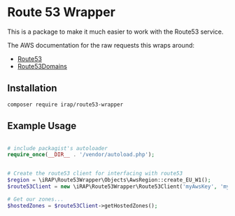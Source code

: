 Route 53 Wrapper
=================

This is a package to make it much easier to work with the Route53 service.

The AWS documentation for the raw requests this wraps around:
* [Route53](https://docs.aws.amazon.com/aws-sdk-php/v3/api/namespace-Aws.Route53.html)
* [Route53Domains](https://docs.aws.amazon.com/aws-sdk-php/v3/api/namespace-Aws.Route53Domains.html)

## Installation
```
composer require irap/route53-wrapper
```

## Example Usage

```php

# include packagist's autoloader
require_once(__DIR__ . '/vendor/autoload.php');


# Create the route53 client for interfacing with route53
$region = \iRAP\Route53Wrapper\Objects\AwsRegion::create_EU_W1();
$route53Client = new \iRAP\Route53Wrapper\Route53Client('myAwsKey', 'myAwsSecretKey', $region);

# Get our zones...
$hostedZones = $route53Client->getHostedZones();
```




